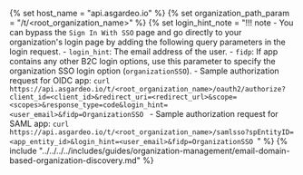 {% set host_name = "api.asgardeo.io" %}
{% set organization_path_param = "/t/<root_organization_name>"  %}
{% set login_hint_note = "!!! note
            - You can bypass the `Sign In With SSO` page and go directly to your organization's login page by adding the following query parameters in the login request. 
                - `login_hint`: The email address of the user.
                - `fidp`: If app contains any other B2C login options, use this parameter to specify the organization SSO login option (`organizationSSO`).
            - Sample authorization request for OIDC app:
            ```curl
            https://api.asgardeo.io/t/<root_organization_name>/oauth2/authorize?client_id=<client_id>&redirect_uri=<redirect_url>&scope=<scopes>&response_type=code&login_hint=<user_email>&fidp=OrganizationSSO
            ```
            - Sample authorization request for SAML app:
            ```curl
            https://api.asgardeo.io/t/<root_organization_name>/samlsso?spEntityID=<app_entity_id>&login_hint=<user_email>&fidp=OrganizationSSO
            ```" %}
{% include "../../../../includes/guides/organization-management/email-domain-based-organization-discovery.md" %}
